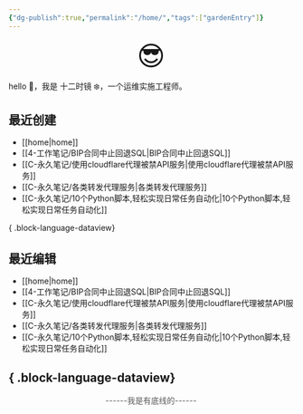 ```yaml
---
{"dg-publish":true,"permalink":"/home/","tags":["gardenEntry"]}
---
```



<div style="text-align:center;" ><font size="92px">😎</font></div>

hello 👋，我是 十二时镜 ❄️，一个运维实施工程师。

## 最近创建

- [[home\|home]]
- [[4-工作笔记/BIP合同中止回退SQL\|BIP合同中止回退SQL]]
- [[C-永久笔记/使用cloudflare代理被禁API服务\|使用cloudflare代理被禁API服务]]
- [[C-永久笔记/各类转发代理服务\|各类转发代理服务]]
- [[C-永久笔记/10个Python脚本,轻松实现日常任务自动化\|10个Python脚本,轻松实现日常任务自动化]]

{ .block-language-dataview}

## 最近编辑

- [[home\|home]]
- [[4-工作笔记/BIP合同中止回退SQL\|BIP合同中止回退SQL]]
- [[C-永久笔记/使用cloudflare代理被禁API服务\|使用cloudflare代理被禁API服务]]
- [[C-永久笔记/各类转发代理服务\|各类转发代理服务]]
- [[C-永久笔记/10个Python脚本,轻松实现日常任务自动化\|10个Python脚本,轻松实现日常任务自动化]]

{ .block-language-dataview}
---


<div style="text-align:center;"><font color="#595959">------我是有底线的------</font></div>